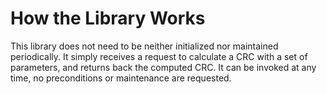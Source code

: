 # How the Library Works

This library does not need to be neither initialized nor maintained periodically.
It simply receives a request to calculate a CRC with a set of parameters, and returns back the computed CRC.
It can be invoked at any time, no preconditions or maintenance are requested.
